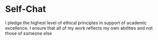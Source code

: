 # Self-Chat
I pledge the highest level of ethical principles in support of academic excellence.  I ensure that all of my work reflects my own abilities and not those of someone else
